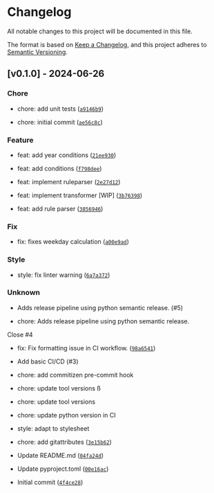# Changelog

All notable changes to this project will be documented in this file.

The format is based on [Keep a Changelog](https://keepachangelog.com/en/1.1.0/),
and this project adheres to [Semantic Versioning](https://semver.org/spec/v2.0.0.html).


## [v0.1.0] - 2024-06-26

### Chore

* chore: add unit tests ([`a9146b9`](https://github.com/tom65536/annual/commit/a9146b9c57321c9ec1ed90be6f2ca9a1dbe46bd1))

* chore: initial commit ([`ae56c8c`](https://github.com/tom65536/annual/commit/ae56c8ceccbb9488bef3f2ce59b2e87457ea2935))

### Feature

* feat: add year conditions ([`21ee930`](https://github.com/tom65536/annual/commit/21ee9306671bac32b4db7ca598afd9ca45fd9767))

* feat: add conditions ([`f798dee`](https://github.com/tom65536/annual/commit/f798deebea9d3978aea27316469a649085d8a8cf))

* feat: implement ruleparser ([`2e27d12`](https://github.com/tom65536/annual/commit/2e27d12d0f0fc3330e775662f532347b4c239289))

* feat: implement transformer [WIP] ([`3b76398`](https://github.com/tom65536/annual/commit/3b76398b78db2efd418e91445dfb5e844a7e4ae0))

* feat: add rule parser ([`3856946`](https://github.com/tom65536/annual/commit/3856946d279776907b530275d98a46e54adaa8d0))

### Fix

* fix: fixes weekday calculation ([`a00e9ad`](https://github.com/tom65536/annual/commit/a00e9add5b05e6de7d43b506a6d9077fa3cc7192))

### Style

* style: fix linter warning ([`6a7a372`](https://github.com/tom65536/annual/commit/6a7a372eeb2c4468f73b9d6c8154853d9a92f1d7))

### Unknown

* Adds release pipeline using python semantic release. (#5)

* chore: Adds release pipeline using python semantic release.

Close #4

* fix: Fix formatting issue in CI workflow. ([`98a6541`](https://github.com/tom65536/annual/commit/98a654102863095fe401307da16d905ad0d30691))

* Add basic CI/CD (#3)

* chore: add commitizen pre-commit hook

* chore: update tool versions
ß

* chore: update tool versions

* chore: update python version in CI

* style: adapt to stylesheet

* chore: add gitattributes ([`3e15b62`](https://github.com/tom65536/annual/commit/3e15b629a9039bfa4d58772fdf1c00692be8e092))

* Update README.md ([`04fa24d`](https://github.com/tom65536/annual/commit/04fa24d82d046868f9cb90db987f8fa18366f850))

* Update pyproject.toml ([`00e16ac`](https://github.com/tom65536/annual/commit/00e16ac1c56afdf71d1bc10c65e885134992892f))

* Initial commit ([`4f4ce28`](https://github.com/tom65536/annual/commit/4f4ce28db4c22914f2ac50b77d5ba311915c80be))
